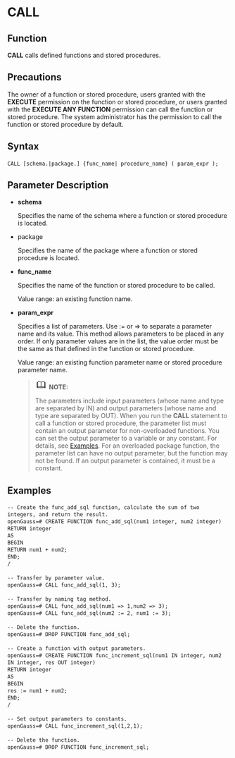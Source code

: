 # CALL<a name="EN-US_TOPIC_0289900888"></a>

## Function<a name="en-us_topic_0283137636_en-us_topic_0237122088_en-us_topic_0059778236_s17e49a7670334c61978f059adf2cb65d"></a>

**CALL**  calls defined functions and stored procedures.

## Precautions<a name="en-us_topic_0283137636_en-us_topic_0237122088_en-us_topic_0059778236_sdf7f29bdebc44178a9581f41f4257f09"></a>

The owner of a function or stored procedure, users granted with the  **EXECUTE**  permission on the function or stored procedure, or users granted with the  **EXECUTE ANY FUNCTION**  permission can call the function or stored procedure. The system administrator has the permission to call the function or stored procedure by default.

## Syntax<a name="en-us_topic_0283137636_en-us_topic_0237122088_en-us_topic_0059778236_sdf8eb47ae3d945fea7582a7753cdd985"></a>

```
CALL [schema.|package.] {func_name| procedure_name} ( param_expr );
```

## Parameter Description<a name="en-us_topic_0283137636_en-us_topic_0237122088_en-us_topic_0059778236_sf183d9684eb54414b8f5c370a1c7038b"></a>

-   **schema**

    Specifies the name of the schema where a function or stored procedure is located.

-   package

    Specifies the name of the package where a function or stored procedure is located.

-   **func\_name**

    Specifies the name of the function or stored procedure to be called.

    Value range: an existing function name.

-   **param\_expr**

    Specifies a list of parameters. Use := or =\> to separate a parameter name and its value. This method allows parameters to be placed in any order. If only parameter values are in the list, the value order must be the same as that defined in the function or stored procedure.

    Value range: an existing function parameter name or stored procedure parameter name.

    >![](public_sys-resources/icon-note.gif) **NOTE:** 
    >
    >The parameters include input parameters \(whose name and type are separated by IN\) and output parameters \(whose name and type are separated by OUT\). When you run the  **CALL**  statement to call a function or stored procedure, the parameter list must contain an output parameter for non-overloaded functions. You can set the output parameter to a variable or any constant. For details, see  [Examples](#en-us_topic_0283137636_en-us_topic_0237122088_en-us_topic_0059778236_s299dc001fa4b48cd9b56412a73db23c0). For an overloaded package function, the parameter list can have no output parameter, but the function may not be found. If an output parameter is contained, it must be a constant.


## Examples<a name="en-us_topic_0283137636_en-us_topic_0237122088_en-us_topic_0059778236_s299dc001fa4b48cd9b56412a73db23c0"></a>

```
-- Create the func_add_sql function, calculate the sum of two integers, and return the result.
openGauss=# CREATE FUNCTION func_add_sql(num1 integer, num2 integer) RETURN integer
AS
BEGIN
RETURN num1 + num2;
END;
/

-- Transfer by parameter value.
openGauss=# CALL func_add_sql(1, 3);

-- Transfer by naming tag method.
openGauss=# CALL func_add_sql(num1 => 1,num2 => 3);
openGauss=# CALL func_add_sql(num2 := 2, num1 := 3);

-- Delete the function.
openGauss=# DROP FUNCTION func_add_sql;

-- Create a function with output parameters.
openGauss=# CREATE FUNCTION func_increment_sql(num1 IN integer, num2 IN integer, res OUT integer)
RETURN integer
AS
BEGIN
res := num1 + num2;
END;
/

-- Set output parameters to constants.
openGauss=# CALL func_increment_sql(1,2,1);

-- Delete the function.
openGauss=# DROP FUNCTION func_increment_sql;
```

